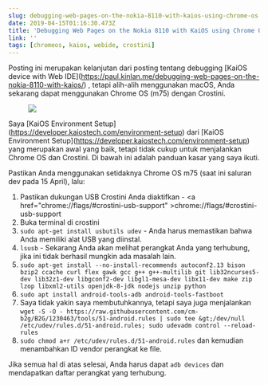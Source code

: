 ```yaml
---
slug: debugging-web-pages-on-the-nokia-8110-with-kaios-using-chrome-os
date: 2019-04-15T01:16:30.473Z
title: 'Debugging Web Pages on the Nokia 8110 with KaiOS using Chrome OS'
link: ''
tags: [chromeos, kaios, webide, crostini]
---
```

Posting ini merupakan kelanjutan dari posting tentang debugging [KaiOS device with Web IDE](<a href="https://paul.kinlan.me/debugging-web-pages-on-the-nokia-8110-with-kaios/">https://paul.kinlan.me/debugging-web-pages-on-the-nokia-8110-with-kaios/</a>) , tetapi alih-alih menggunakan macOS, Anda sekarang dapat menggunakan Chrome OS (m75) dengan Crostini.

<figure><img src="/images/2019-04-15-debugging-web-pages-on-the-nokia-8110-with-kaios-using-chrome-os-1.jpeg"></figure>

Saya [KaiOS Environment Setup](<a href="https://developer.kaiostech.com/environment-setup">https://developer.kaiostech.com/environment-setup</a>) dari [KaiOS Environment Setup](<a href="https://developer.kaiostech.com/environment-setup">https://developer.kaiostech.com/environment-setup</a>) yang merupakan awal yang baik, tetapi tidak cukup untuk menjalankan Chrome OS dan Crostini. Di bawah ini adalah panduan kasar yang saya ikuti.

Pastikan Anda menggunakan setidaknya Chrome OS m75 (saat ini saluran dev pada 15 April), lalu:

1. Pastikan dukungan USB Crostini Anda diaktifkan - <a <span class="notranslate">href=&quot;chrome://flags/#crostini-usb-support&quot; &gt;chrome://flags/#crostini-usb-support</a>
1. Buka terminal di crostini
1. `sudo apt-get install usbutils udev` - Anda harus memastikan bahwa Anda memiliki alat USB yang diinstal.
1. `lsusb` - Sekarang Anda akan melihat perangkat Anda yang terhubung, jika ini tidak berhasil mungkin ada masalah lain.
1. `sudo apt-get install --no-install-recommends autoconf2.13 bison bzip2 ccache curl flex gawk gcc g++ g++-multilib git lib32ncurses5-dev lib32z1-dev libgconf2-dev libgl1-mesa-dev libx11-dev make zip lzop libxml2-utils openjdk-8-jdk nodejs unzip python`
1. `sudo apt install android-tools-adb android-tools-fastboot`
1. Saya tidak yakin saya membutuhkannya, tetapi saya juga menjalankan `wget -S -O - https://raw.githubusercontent.com/cm-b2g/B2G/1230463/tools/51-android.rules | sudo tee &gt;/dev/null /etc/udev/rules.d/51-android.rules; sudo udevadm control --reload-rules`
1. `sudo chmod a+r /etc/udev/rules.d/51-android.rules` dan kemudian menambahkan ID vendor perangkat ke file.

Jika semua hal di atas selesai, Anda harus dapat `adb devices` dan mendapatkan daftar perangkat yang terhubung.
